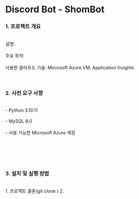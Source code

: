# Discord Bot - ShomBot

### 1. 프로젝트 개요
<br> 설명: <br><br>
주요 목적: <br><br>
사용한 클라우드 기술: Microsoft Azure VM, Application Insights
<br><br><br>

### 2. 사전 요구 사항
<br>
- Python 3.10.11 <br><br>
- MySQL 8.0 <br><br>
- 사용 가능한 Microsoft Azure 계정 <br><br>

<br><br><br>
### 3. 설치 및 실행 방법
<br>
1. 프로젝트 클론(git clone )
2. 
